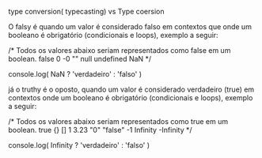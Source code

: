 type conversion( typecasting) vs Type coersion


O falsy é quando um valor é considerado falso em contextos que onde um booleano é obrigatório (condicionais e loops), exemplo a seguir:

/*
	Todos os valores abaixo seriam representados como false em um boolean.
		false
    0
    -0
    ""
    null
    undefined
    NaN
*/

console.log( NaN ? 'verdadeiro' : 'falso' )

já o truthy é o oposto, quando um valor é considerado verdadeiro (true) em contextos onde um booleano é obrigatório (condicionais e loops), exemplo a seguir:

/* 
	Todos os valores abaixo seriam representados como true em um boolean.
		true
    {}
    []
    1
    3.23
    "0"
    "false"
    -1
    Infinity
    -Infinity
*/

console.log( Infinity ? 'verdadeiro' : 'falso' )